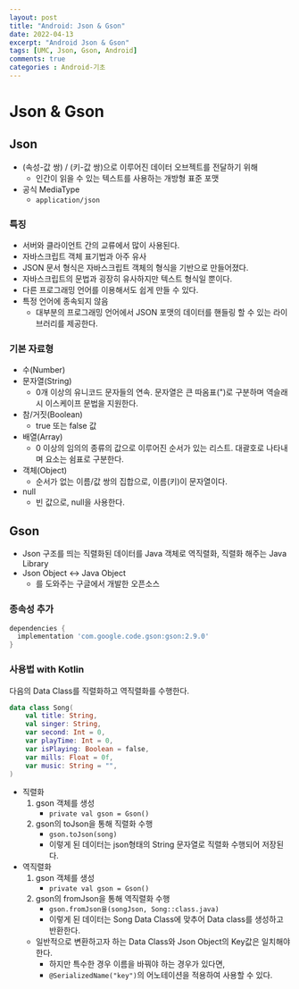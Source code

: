 ```yaml
---
layout: post
title: "Android: Json & Gson"
date: 2022-04-13
excerpt: "Android Json & Gson"
tags: [UMC, Json, Gson, Android]
comments: true
categories : Android-기초
---
```


# Json & Gson

## Json
-  (속성-값 쌍) / (키-값 쌍)으로 이루어진 데이터 오브젝트를 전달하기 위해
    - 인간이 읽을 수 있는 텍스트를 사용하는 개방형 표준 포맷
- 공식 MediaType
    - `application/json`

### 특징
- 서버와 클라이언트 간의 교류에서 많이 사용된다.
- 자바스크립트 객체 표기법과 아주 유사
- JSON 문서 형식은 자바스크립트 객체의 형식을 기반으로 만들어졌다.
- 자바스크립트의 문법과 굉장히 유사하지만 텍스트 형식일 뿐이다.
- 다른 프로그래밍 언어를 이용해서도 쉽게 만들 수 있다.
- 특정 언어에 종속되지 않음
    - 대부분의 프로그래밍 언어에서 JSON 포맷의 데이터를 핸들링 할 수 있는 라이브러리를 제공한다.

### 기본 자료형
- 수(Number)
- 문자열(String)
    - 0개 이상의 유니코드 문자들의 연속. 문자열은 큰 따옴표(")로 구분하며 역슬래시 이스케이프 문법을 지원한다.
- 참/거짓(Boolean)
    - true 또는 false 값
- 배열(Array)
    - 0 이상의 임의의 종류의 값으로 이루어진 순서가 있는 리스트. 대괄호로 나타내며 요소는 쉼표로 구분한다.
- 객체(Object)
    - 순서가 없는 이름/값 쌍의 집합으로, 이름(키)이 문자열이다.
- null
    - 빈 값으로, null을 사용한다.

## Gson
- Json 구조를 띄는 직렬화된 데이터를 Java 객체로 역직렬화, 직렬화 해주는 Java Library
- Json Object <-> Java Object
    - 를 도와주는 구글에서 개발한 오픈소스

### 종속성 추가
```gradle
dependencies {
  implementation 'com.google.code.gson:gson:2.9.0'
}
```

### 사용법 with Kotlin
다음의 Data Class를 직렬화하고 역직렬화를 수행한다.
```kotlin
data class Song(
    val title: String,
    val singer: String,
    var second: Int = 0,
    var playTime: Int = 0,
    var isPlaying: Boolean = false,
    var mills: Float = 0f,
    var music: String = "",
)
```
- 직렬화
    1. gson 객체를 생성
        - `private val gson = Gson()`
    2. gson의 toJson을 통해 직렬화 수행
        - `gson.toJson(song)`
        - 이렇게 된 데이터는 json형태의 String 문자열로 직렬화 수행되어 저장된다.
- 역직렬화
    1. gson 객체를 생성
        - `private val gson = Gson()`
    2. gson의 fromJson을 통해 역직렬화 수행
        - `gson.fromJson을(songJson, Song::class.java)`
        - 이렇게 된 데이터는 Song Data Class에 맞추어 Data class를 생성하고 반환한다.
    - 일반적으로 변환하고자 하는 Data Class와 Json Object의 Key값은 일치해야 한다.
        - 하지만 특수한 경우 이름을 바꿔야 하는 경우가 있다면,
        - `@SerializedName("key")`의 어노테이션을 적용하여 사용할 수 있다.